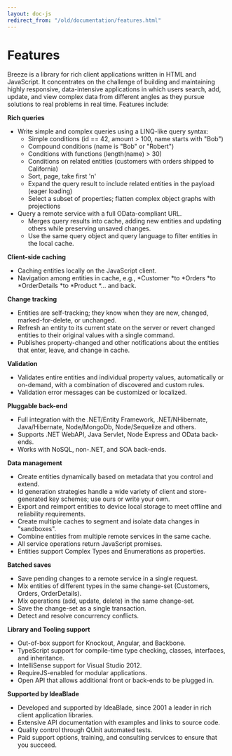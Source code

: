 ```yaml
---
layout: doc-js
redirect_from: "/old/documentation/features.html"
---
```


# Features

Breeze is a library for rich client applications written in HTML and JavaScript.
It concentrates on the challenge of building and maintaining highly responsive, data-intensive applications in which users search, add, update, and view complex data from different angles as they pursue solutions to real problems in real time.
Features include:

**Rich queries**

+ Write simple and complex queries using a LINQ-like query syntax:
  + Simple conditions (id == 42, amount > 100, name starts with "Bob")
  + Compound conditions (name is "Bob" or "Robert")
  + Conditions with functions (length(name) > 30)
  + Conditions on related entities (customers with orders shipped to California)
  + Sort, page, take first 'n'
  +	Expand the query result to include related entities in the payload (eager loading)
  + Select a subset of properties; flatten complex object graphs with projections
+ Query a remote service with a full OData-compliant URL.
	+ Merges query results into cache, adding new entities and updating others while preserving unsaved changes.
	+ Use the same query object and query language to filter entities in the local cache.

**Client-side caching**

+ Caching entities locally on the JavaScript client.
+ Navigation among entities in cache, e.g., *Customer *to *Orders *to *OrderDetails *to *Product *... and back.

**Change tracking**

+ Entities are self-tracking; they know when they are new, changed, marked-for-delete, or unchanged.
+ Refresh an entity to its current state on the server or revert changed entities to their original values with a single command.
+ Publishes property-changed and other notifications about the entities that enter, leave, and change in cache.

**Validation**

+ Validates entire entities and individual property values, automatically or on-demand, with a combination of discovered and custom rules.
+ Validation error messages can be customized or localized.

**Pluggable back-end**

+ Full integration with the .NET/Entity Framework, .NET/NHibernate, Java/Hibernate, Node/MongoDb, Node/Sequelize and others.
+ Supports .NET WebAPI, Java Servlet, Node Express and OData back-ends.
+ Works with NoSQL, non-.NET, and SOA back-ends. 

**Data management**

+ Create entities dynamically based on metadata that you control and extend.
+ Id generation strategies handle a wide variety of client and store-generated key schemes; use ours or write your own.
+ Export and reimport entities to device local storage to meet offline and reliability requirements.
+ Create multiple caches to segment and isolate data changes in "sandboxes".
+ Combine entities from multiple remote services in the same cache.
+ All service operations return JavaScript promises.
+ Entities support Complex Types and Enumerations as properties.

**Batched saves**

+ Save pending changes to a remote service in a single request.
+ Mix entities of different types in the same change-set (Customers, Orders, OrderDetails).
+ Mix operations (add, update, delete) in the same change-set.
+ Save the change-set as a single transaction.
+ Detect and resolve concurrency conflicts.

**Library and Tooling support**
+ Out-of-box support for Knockout, Angular, and Backbone.
+ TypeScript support for compile-time type checking, classes, interfaces, and inheritance.
+ IntelliSense support for Visual Studio 2012.
+ RequireJS-enabled for modular applications.
+ Open API that allows additional front or back-ends to be plugged in.

**Supported by IdeaBlade**

+ Developed and supported by IdeaBlade, since 2001 a leader in rich client application libraries.
+ Extensive API documentation with examples and links to source code.
+ Quality control through QUnit automated tests.
+ Paid support options, training, and consulting services to ensure that you succeed.

